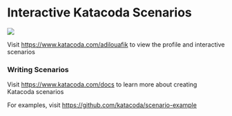 # Interactive Katacoda Scenarios

[![](http://shields.katacoda.com/katacoda/adilouafik/count.svg)](https://www.katacoda.com/adilouafik "Get your profile on Katacoda.com")

Visit https://www.katacoda.com/adilouafik to view the profile and interactive scenarios

### Writing Scenarios
Visit https://www.katacoda.com/docs to learn more about creating Katacoda scenarios

For examples, visit https://github.com/katacoda/scenario-example
